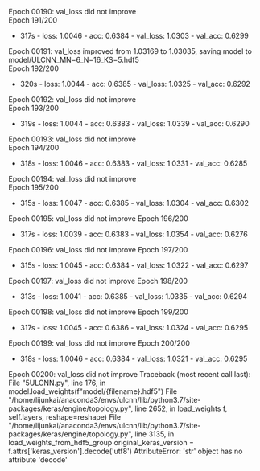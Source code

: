 Epoch 00190: val_loss did not improve                                                                          
Epoch 191/200                                                                                                  
 - 317s - loss: 1.0046 - acc: 0.6384 - val_loss: 1.0303 - val_acc: 0.6299                                      
                                                                                                               
Epoch 00191: val_loss improved from 1.03169 to 1.03035, saving model to model/ULCNN_MN=6_N=16_KS=5.hdf5        
Epoch 192/200                                                                                                  
 - 320s - loss: 1.0044 - acc: 0.6385 - val_loss: 1.0325 - val_acc: 0.6292                                      
                                                                                                               
Epoch 00192: val_loss did not improve                                                                          
Epoch 193/200                                          
 - 319s - loss: 1.0044 - acc: 0.6383 - val_loss: 1.0339 - val_acc: 0.6290

Epoch 00193: val_loss did not improve                                                                          
Epoch 194/200                                          
 - 318s - loss: 1.0046 - acc: 0.6383 - val_loss: 1.0331 - val_acc: 0.6285

Epoch 00194: val_loss did not improve                                                                          
Epoch 195/200                                          
 - 315s - loss: 1.0047 - acc: 0.6385 - val_loss: 1.0304 - val_acc: 0.6302

Epoch 00195: val_loss did not improve
Epoch 196/200
 - 317s - loss: 1.0039 - acc: 0.6383 - val_loss: 1.0354 - val_acc: 0.6276

Epoch 00196: val_loss did not improve
Epoch 197/200
 - 315s - loss: 1.0045 - acc: 0.6384 - val_loss: 1.0322 - val_acc: 0.6297

Epoch 00197: val_loss did not improve
Epoch 198/200
 - 313s - loss: 1.0041 - acc: 0.6385 - val_loss: 1.0335 - val_acc: 0.6294

Epoch 00198: val_loss did not improve
Epoch 199/200
 - 317s - loss: 1.0045 - acc: 0.6386 - val_loss: 1.0324 - val_acc: 0.6295

Epoch 00199: val_loss did not improve
Epoch 200/200
 - 318s - loss: 1.0046 - acc: 0.6384 - val_loss: 1.0321 - val_acc: 0.6295

Epoch 00200: val_loss did not improve
Traceback (most recent call last):
  File "5ULCNN.py", line 176, in <module>
    model.load_weights(f"model/{filename}.hdf5")
  File "/home/lijunkai/anaconda3/envs/ulcnn/lib/python3.7/site-packages/keras/engine/topology.py", line 2652, in load_weights
    f, self.layers, reshape=reshape)
  File "/home/lijunkai/anaconda3/envs/ulcnn/lib/python3.7/site-packages/keras/engine/topology.py", line 3135, in load_weights_from_hdf5_group
    original_keras_version = f.attrs['keras_version'].decode('utf8')
AttributeError: 'str' object has no attribute 'decode'